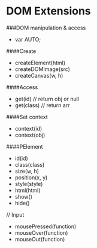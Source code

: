 DOM Extensions
==========

###DOM manipulation & access
+ var AUTO;

####Create 
+ createElement(html)
+ createDOMImage(src)
+ createCanvas(w, h)

####Access
+ get(id) // return obj or null
+ get(class) // return arr

####Set context
+ context(id)
+ context(obj)


####PElement

+ id(id)
+ class(class)
+ size(w, h) 
+ position(x, y)
+ style(style)
+ html(html)
+ show()
+ hide()

// Input
+ mousePressed(function)
+ mouseOver(function)
+ mouseOut(function)



